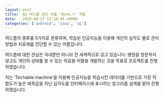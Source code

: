```yaml
---
layout: post
title:  AI 여드름 진단 어플 ‘Acne.+' 개발
date:   2020-08-27 12:10:49 +0900
categories: ['android', 'java', 'ai']
---
```


여드름의 종류를 5가지로 분류하여, 학습된 인공지능을 이용해 개인의 심각도 별로 관리방법과 치료제를 진단할 수 있는 어플입니다. 

여드름에 대한 관심은 국내뿐만 아니라 전 세계적으로 갖고 있습니다. 병원을 방문하지 않고도 개인의 상태를 알 수 있는 의료용 어플을 개발하는 것을 목표로 프로젝트를 진행하였습니다. 

저는 ‘Techable machine’을 이용해 인공지능을 학습시킨 데이터를 기반으로 가장 적합도가 높은 예측값을 지닌 심각도를 인터페이스에 표시하는 알고리즘 설계를 맡아 진행하였습니다.
